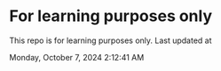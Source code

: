 # For learning purposes only
This repo is for learning purposes only.
Last updated at

Monday, October 7, 2024 2:12:41 AM

